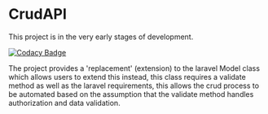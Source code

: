 # CrudAPI #
This project is in the very early stages of development.

[![Codacy Badge](https://www.codacy.com/project/badge/aff7a9540c4b4f03977393a05d23a25d)](https://www.codacy.com/public/taskforce2eu/crud-api)

The project provides a 'replacement' (extension) to the laravel Model class which allows users to extend this instead, this class requires a validate method as well as the laravel requirements, this allows the crud process to be automated based on the assumption that the validate method handles authorization and data validation.
